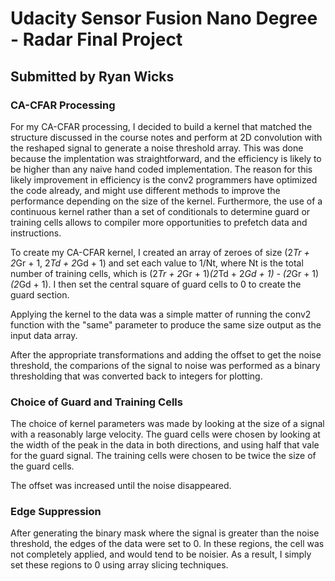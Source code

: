 # Udacity Sensor Fusion Nano Degree - Radar Final Project
## Submitted by Ryan Wicks

### CA-CFAR Processing

For my CA-CFAR processing, I decided to build a kernel that matched the structure discussed in the course notes and perform at 2D convolution with the reshaped signal to generate a noise threshold array. This was done because the implentation was straightforward, and the efficiency is likely to be higher than any naive hand coded implementation. The reason for this likely improvement in efficiency is the conv2 programmers have optimized the code already, and might use different methods to improve the performance depending on the size of the kernel. Furthermore, the use of a continuous kernel rather than a set of conditionals to determine guard or training cells allows to compiler more opportunities to prefetch data and instructions.

To create my CA-CFAR kernel, I created an array of zeroes of size (2*Tr + 2*Gr + 1, 2*Td + 2*Gd + 1) and set each value to 1/Nt, where Nt is the total number of training cells, which is (2*Tr + 2*Gr + 1)*(2*Td + 2*Gd + 1) - (2*Gr + 1)*(2*Gd + 1). I then set the central square of guard cells to 0 to create the guard section. 

Applying the kernel to the data was a simple matter of running the conv2 function with the "same" parameter to produce the same size output as the input data array.

After the appropriate transformations and adding the offset to get the noise threshold, the comparions of the signal to noise was performed as a binary thresholding that was converted back to integers for plotting.

### Choice of Guard and Training Cells

The choice of kernel parameters was made by looking at the size of a signal with a reasonably large velocity. The guard cells were chosen by looking at the width of the peak in the data in both directions, and using half that vale for the guard signal. The training cells were chosen to be twice the size of the guard cells. 

The offset was increased until the noise disappeared.

### Edge Suppression

After generating the binary mask where the signal is greater than the noise threshold, the edges of the data were set to 0. In these regions, the cell was not completely applied, and would tend to be noisier. As a result, I simply set these regions to 0 using array slicing techniques.
